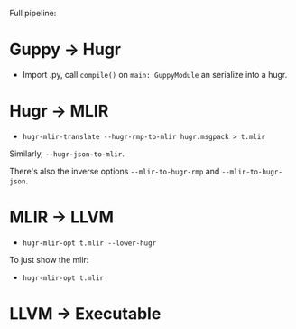 Full pipeline:

# Guppy -> Hugr

- Import .py, call `compile()` on `main: GuppyModule` an serialize into a hugr.

# Hugr -> MLIR

- `hugr-mlir-translate --hugr-rmp-to-mlir hugr.msgpack > t.mlir`

Similarly, `--hugr-json-to-mlir`.

There's also the inverse options `--mlir-to-hugr-rmp` and `--mlir-to-hugr-json`.

# MLIR -> LLVM

- `hugr-mlir-opt t.mlir --lower-hugr`

To just show the mlir:

- `hugr-mlir-opt t.mlir`


# LLVM -> Executable
